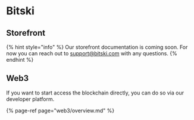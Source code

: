 # Bitski

## Storefront

{% hint style="info" %}
Our storefront documentation is coming soon. For now you can reach out to support@bitski.com with any questions.
{% endhint %}

## Web3

If you want to start access the blockchain directly, you can do so via our developer platform.

{% page-ref page="web3/overview.md" %}





